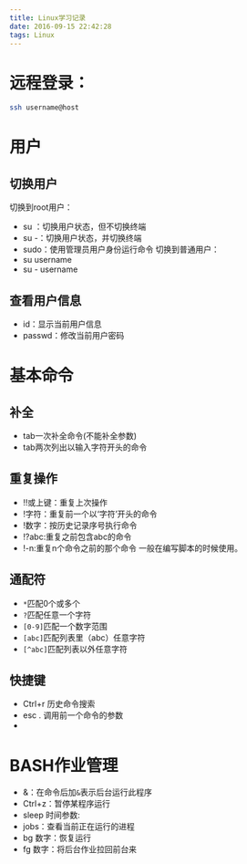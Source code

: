 ```yaml
---
title: Linux学习记录
date: 2016-09-15 22:42:28
tags: Linux 
---
```

# 远程登录：
```bash 
ssh username@host
```
# 用户
## 切换用户
切换到root用户：
* su ：切换用户状态，但不切换终端
* su -：切换用户状态，并切换终端
* sudo：使用管理员用户身份运行命令
切换到普通用户：
* su username
* su - username
## 查看用户信息
* id：显示当前用户信息
* passwd：修改当前用户密码



# 基本命令
## 补全
* tab一次补全命令(不能补全参数)
* tab两次列出以输入字符开头的命令

## 重复操作
* !!或上键：重复上次操作
* !字符：重复前一个以‘字符’开头的命令
* !数字：按历史记录序号执行命令
* !?abc:重复之前包含abc的命令
* !-n:重复n个命令之前的那个命令
一般在编写脚本的时候使用。

## 通配符
* `*`匹配0个或多个
* `?`匹配任意一个字符
* `[0-9]`匹配一个数字范围
* `[abc]`匹配列表里（abc）任意字符
* `[^abc]`匹配列表以外任意字符

## 快捷键
* Ctrl+r 历史命令搜索
* esc . 调用前一个命令的参数
*

# BASH作业管理
* &：在命令后加`&`表示后台运行此程序
* Ctrl+z：暂停某程序运行
* sleep 时间参数:
* jobs：查看当前正在运行的进程
* bg 数字：恢复运行
* fg 数字：将后台作业拉回前台来


